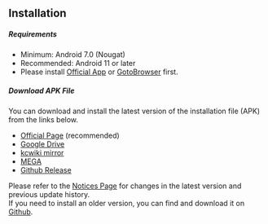 ## Installation

##### Requirements
- Minimum: Android 7.0 (Nougat)
- Recommended: Android 11 or later
- Please install [Official App](https://en.kancollewiki.net/Kancolle_Android_Version) or [GotoBrowser](https://antest1.github.io/GotoBrowser/) first.

##### Download APK File
You can download and install the latest version of the installation file (APK) from the links below.
- [Official Page](https://luckyjervis.com/kcanotify/apk/kcanotify_latest.apk) (recommended)
- [Google Drive](https://bit.ly/kcanotify_gdrive)
- [kcwiki mirror](https://mirrors.kcwiki.moe/kcanotify/)
- [MEGA](https://mega.nz/#F!0FtUTBoB!cSUJtRA76C4KBcrnc2-xdw)
- [Github Release](https://github.com/antest1/kcanotify/releases)

Please refer to the [Notices Page](https://luckyjervis.com/kcanotify/notice) for changes in the latest version and previous update history.  
If you need to install an older version, you can find and download it on [Github](https://github.com/antest1/kcanotify/tags).